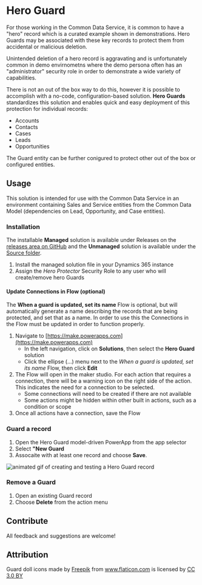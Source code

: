 # Hero Guard

For those working in the Common Data Service, it is common to have a "hero" record which is a curated example shown in demonstrations. Hero Guards may be associated with these key records to protect them from accidental or malicious deletion.

Unintended deletion of a hero record is aggravating and is unfortunately common in demo envirnometns where the demo persona often has an "administrator" security role in order to demonstrate a wide variety of capabilities.

There is not an out of the box way to do this, however it is possible to accomplish with a no-code, configuration-based solution. **Hero Guards** standardizes this solution and enables quick and easy deployment of this protection for individual records:

- Accounts
- Contacts
- Cases
- Leads
- Opportunities

The Guard entity can be further conigured to protect other out of the box or configured entities.

## Usage

This solution is intended for use with the Common Data Service in an environment containing Sales and Service entities from the Common Data Model (dependencies on Lead, Opportunity, and Case entities).

### Installation

The installable **Managed** solution is available under Releases on the [releases area on GitHub](../../releases) and the **Unmanaged** solution is available under the [Source folder](/Source).

1) Install the managed solution file in your Dynamics 365 instance
2) Assign the *Hero Protector* Security Role to any user who will create/remove hero Guards

#### Update Connections in Flow (optional)

The **When a guard is updated, set its name** Flow is optional, but will automatically generate a name describing the records that are being protected, and set that as a name. In order to use this the Connections in the Flow must be updated in order to function properly.

1) Navigate to [https://make.powerapps.com](https://make.powerapps.com)
    - In the left navigation, click on **Solutions**, then select the **Hero Guard** solution
    - Click the ellipse (...) menu next to the *When a guard is updated, set its name* Flow, then click **Edit**
2) The Flow will open in the maker studio. For each action that requires a connection, there will be a warning icon on the right side of the action. This indicates the need for a connection to be selected.
    - Some connections will need to be created if there are not available
    - Some actions might be hidden within other built in actions, such as a condition or scope
3) Once all actions have a connection, save the Flow

### Guard a record

1) Open the Hero Guard model-driven PowerApp from the app selector
2) Select **"New Guard**
3) Assocaite with at least one record and choose **Save**.

![animated gif of creating and testing a Hero Guard record](Media/HeroGuard-CreateAGuard.gif "Creating and testing a Hero Guard")

### Remove a Guard

1) Open an existing Guard record
2) Choose **Delete** from the action menu

## Contribute

All feedback and suggestions are welcome!

## Attribution

Guard doll icons made by <a href="https://www.freepik.com/" title="Freepik">Freepik</a> from <a href="https://www.flaticon.com/" title="Flaticon">www.flaticon.com</a> is licensed by <a href="http://creativecommons.org/licenses/by/3.0/" title="Creative Commons BY 3.0" target="_blank">CC 3.0 BY</a>
